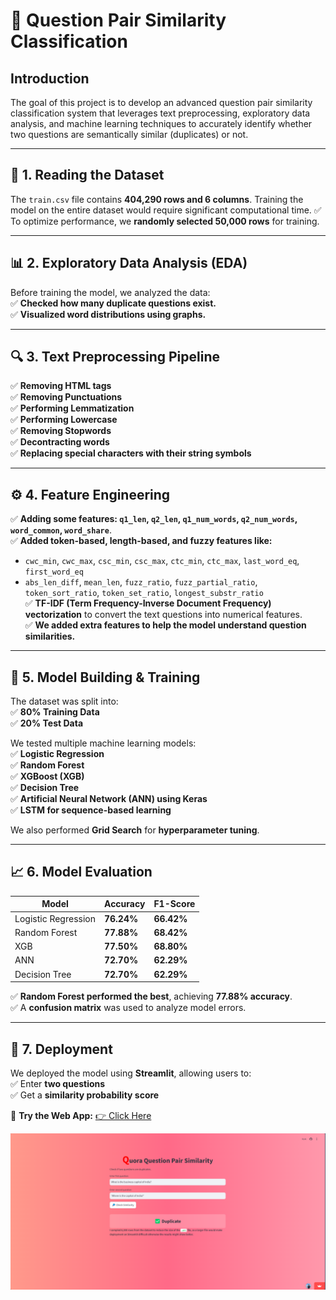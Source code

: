 # 📌 Question Pair Similarity Classification

## **Introduction**  
The goal of this project is to develop an advanced question pair similarity classification system that leverages text preprocessing, exploratory data analysis, and machine learning techniques to accurately identify whether two questions are semantically similar (duplicates) or not.

---

## **📂 1. Reading the Dataset**  
The `train.csv` file contains **404,290 rows and 6 columns**. Training the model on the entire dataset would require significant computational time. 
✅ To optimize performance, we **randomly selected 50,000 rows** for training.  

---

## **📊 2. Exploratory Data Analysis (EDA)**  
Before training the model, we analyzed the data:  
✅ **Checked how many duplicate questions exist.**  
✅ **Visualized word distributions using graphs.**  

---

## **🔍 3. Text Preprocessing Pipeline**  
✅ **Removing HTML tags**  
✅ **Removing Punctuations**  
✅ **Performing Lemmatization**  
✅ **Performing Lowercase**  
✅ **Removing Stopwords**  
✅ **Decontracting words**  
✅ **Replacing special characters with their string symbols**  

---

## **⚙️ 4. Feature Engineering**  
✅ **Adding some features: `q1_len`, `q2_len`, `q1_num_words`, `q2_num_words`, `word_common`, `word_share`**.  
✅ **Added token-based, length-based, and fuzzy features like:**  
  - `cwc_min`, `cwc_max`, `csc_min`, `csc_max`, `ctc_min`, `ctc_max`, `last_word_eq`, `first_word_eq`  
  - `abs_len_diff`, `mean_len`, `fuzz_ratio`, `fuzz_partial_ratio`, `token_sort_ratio`, `token_set_ratio`, `longest_substr_ratio`  
✅ **TF-IDF (Term Frequency-Inverse Document Frequency) vectorization** to convert the text questions into numerical features.  
✅ **We added extra features to help the model understand question similarities.**  

---

## **🤖 5. Model Building & Training**  

The dataset was split into:  
✅ **80% Training Data**  
✅ **20% Test Data**  

We tested multiple machine learning models:  
✅ **Logistic Regression**  
✅ **Random Forest**  
✅ **XGBoost (XGB)**  
✅ **Decision Tree**  
✅ **Artificial Neural Network (ANN) using Keras**  
✅ **LSTM for sequence-based learning**  

We also performed **Grid Search** for **hyperparameter tuning**.  

---

## **📈 6. Model Evaluation**  

| **Model**              | **Accuracy** | **F1-Score** |
|------------------------|-------------|--------------|
| Logistic Regression   | **76.24%**   | **66.42%**   |
| Random Forest        | **77.88%**   | **68.42%**   |
| XGB                  | **77.50%**   | **68.80%**   |
| ANN                  | **72.70%**   | **62.29%**   |
| Decision Tree        | **72.70%**   | **62.29%**   |

✅ **Random Forest performed the best**, achieving **77.88% accuracy**.  
✅ A **confusion matrix** was used to analyze model errors.  

---

## **🚀 7. Deployment**  
We deployed the model using **Streamlit**, allowing users to:  
✅ Enter **two questions**  
✅ Get a **similarity probability score**  

🔗 **Try the Web App:** [👉 Click Here](https://questionquora.streamlit.app/)  

![Application Screenshot](image.png)  
